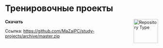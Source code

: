 # Тренировочные проекты

<a href="https://github.com/MaZaiPC/loop-timer-net"><img
  src="http://i.imgur.com/UbTWlxM.png" alt="Repository Type"
  width="80" height="80" align="right"></a>

**Скачать**

Ссылка: https://github.com/MaZaiPC/study-projects/archive/master.zip